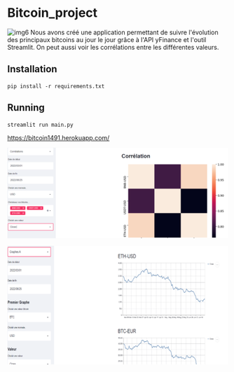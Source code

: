 # Bitcoin_project

![img6](https://cryptoast.fr/wp-content/uploads/2019/10/acheter-bitcoin.jpg)
Nous avons créé une application permettant de suivre l'évolution des principaux bitcoins au jour le jour grâce à l'API yFinance et l'outil Streamlit. On peut aussi voir les corrélations entre les différentes valeurs.

## Installation

```
pip install -r requirements.txt
```

## Running 

```
streamlit run main.py
```

https://bitcoin1491.herokuapp.com/

![img6](./images/bitcoin1.png)

![img5](./images/bitcoin2.png)

